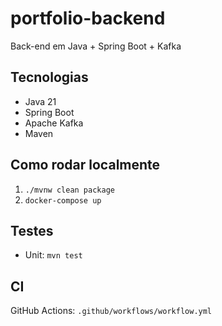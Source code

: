 # portfolio-backend

Back-end em Java + Spring Boot + Kafka

## Tecnologias
- Java 21
- Spring Boot
- Apache Kafka
- Maven

## Como rodar localmente
1. `./mvnw clean package`
2. `docker-compose up`

## Testes
- Unit: `mvn test`

## CI
GitHub Actions: `.github/workflows/workflow.yml`
